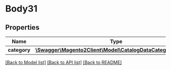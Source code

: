 # Body31

## Properties
Name | Type | Description | Notes
------------ | ------------- | ------------- | -------------
**category** | [**\Swagger\Magento2Client\Model\CatalogDataCategoryInterface**](CatalogDataCategoryInterface.md) |  | 

[[Back to Model list]](../README.md#documentation-for-models) [[Back to API list]](../README.md#documentation-for-api-endpoints) [[Back to README]](../README.md)


